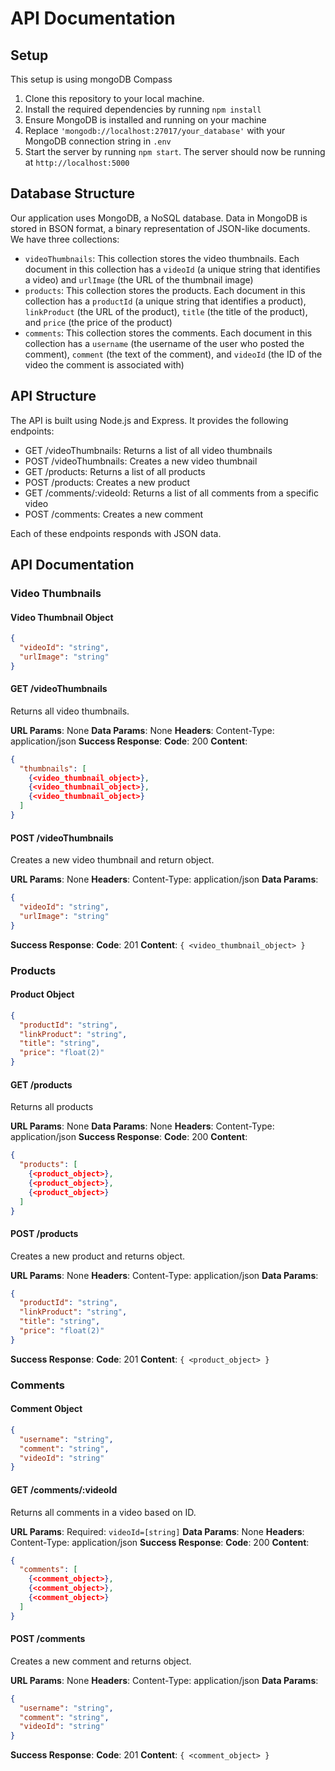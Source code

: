 # API Documentation

## Setup
This setup is using mongoDB Compass

1. Clone this repository to your local machine.
2. Install the required dependencies by running `npm install`
3. Ensure MongoDB is installed and running on your machine
4. Replace `'mongodb://localhost:27017/your_database'` with your MongoDB connection string in `.env`
5. Start the server by running `npm start`. The server should now be running at `http://localhost:5000`

## Database Structure

Our application uses MongoDB, a NoSQL database. Data in MongoDB is stored in BSON format, a binary representation of JSON-like documents. We have three collections:

- `videoThumbnails`: This collection stores the video thumbnails. Each document in this collection has a `videoId` (a unique string that identifies a video) and `urlImage` (the URL of the thumbnail image)
- `products`: This collection stores the products. Each document in this collection has a `productId` (a unique string that identifies a product), `linkProduct` (the URL of the product), `title` (the title of the product), and `price` (the price of the product)
- `comments`: This collection stores the comments. Each document in this collection has a `username` (the username of the user who posted the comment), `comment` (the text of the comment), and `videoId` (the ID of the video the comment is associated with)

## API Structure

The API is built using Node.js and Express. It provides the following endpoints:

- GET /videoThumbnails: Returns a list of all video thumbnails
- POST /videoThumbnails: Creates a new video thumbnail
- GET /products: Returns a list of all products
- POST /products: Creates a new product
- GET /comments/:videoId: Returns a list of all comments from a specific video
- POST /comments: Creates a new comment
  
Each of these endpoints responds with JSON data.

## API Documentation

### Video Thumbnails

#### Video Thumbnail Object

```json
{
  "videoId": "string",
  "urlImage": "string"
}
```

#### GET /videoThumbnails

Returns all video thumbnails.

**URL Params**: None
**Data Params**: None
**Headers**: Content-Type: application/json
**Success Response**: 
  **Code**: 200
  **Content**: 

```json
{
  "thumbnails": [
    {<video_thumbnail_object>},
    {<video_thumbnail_object>},
    {<video_thumbnail_object>}
  ]
}
```

#### POST /videoThumbnails

Creates a new video thumbnail and return object.

**URL Params**: None
**Headers**: Content-Type: application/json
**Data Params**: 

```json
{
  "videoId": "string",
  "urlImage": "string"
}
```

**Success Response**: 
  **Code**: 201
  **Content**: `{ <video_thumbnail_object> }`

### Products

#### Product Object

```json
{
  "productId": "string",
  "linkProduct": "string",
  "title": "string",
  "price": "float(2)"
}
```

#### GET /products

Returns all products

**URL Params**: None
**Data Params**: None
**Headers**: Content-Type: application/json
**Success Response**: 
  **Code**: 200
  **Content**: 

```json
{
  "products": [
    {<product_object>},
    {<product_object>},
    {<product_object>}
  ]
}
```

#### POST /products

Creates a new product and returns object.

**URL Params**: None
**Headers**: Content-Type: application/json
**Data Params**: 

```json
{
  "productId": "string",
  "linkProduct": "string",
  "title": "string",
  "price": "float(2)"
}
```

**Success Response**: 
  **Code**: 201
  **Content**: `{ <product_object> }`


### Comments

#### Comment Object

```json
{
  "username": "string",
  "comment": "string",
  "videoId": "string"
}
```

#### GET /comments/:videoId

Returns all comments in a video based on ID.

**URL Params**: 
  Required: `videoId=[string]`
**Data Params**: None
**Headers**: Content-Type: application/json
**Success Response**: 
**Code**: 200
**Content**: 

```json
{
  "comments": [
    {<comment_object>},
    {<comment_object>},
    {<comment_object>}
  ]
}
```

#### POST /comments

Creates a new comment and returns object.

**URL Params**: None
**Headers**: Content-Type: application/json
**Data Params**: 

```json
{
  "username": "string",
  "comment": "string",
  "videoId": "string"
}
```

**Success Response**: 
**Code**: 201
**Content**: `{ <comment_object> }`
